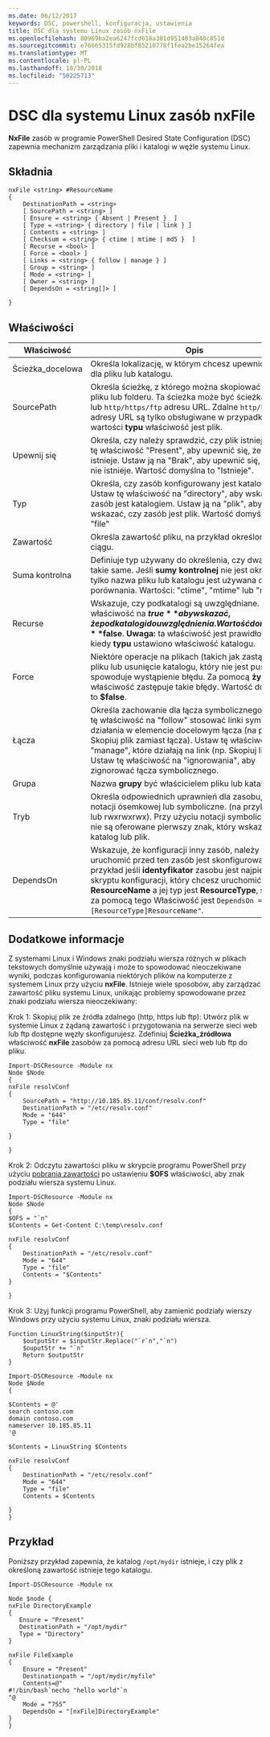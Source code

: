 ```yaml
---
ms.date: 06/12/2017
keywords: DSC, powershell, konfiguracja, ustawienia
title: DSC dla systemu Linux zasób nxFile
ms.openlocfilehash: 80969ba2ea6247fcd616a301d951403a840c851d
ms.sourcegitcommit: e76665315fd928bf85210778f1fea2be15264fea
ms.translationtype: MT
ms.contentlocale: pl-PL
ms.lasthandoff: 10/30/2018
ms.locfileid: "50225713"
---
```

# <a name="dsc-for-linux-nxfile-resource"></a>DSC dla systemu Linux zasób nxFile

**NxFile** zasób w programie PowerShell Desired State Configuration (DSC) zapewnia mechanizm zarządzania pliki i katalogi w węźle systemu Linux.

## <a name="syntax"></a>Składnia

```
nxFile <string> #ResourceName
{
    DestinationPath = <string>
    [ SourcePath = <string> ]
    [ Ensure = <string> { Absent | Present }  ]
    [ Type = <string> { directory | file | link } ]
    [ Contents = <string> ]
    [ Checksum = <string> { ctime | mtime | md5 }  ]
    [ Recurse = <bool> ]
    [ Force = <bool> ]
    [ Links = <string> { follow | manage } ]
    [ Group = <string> ]
    [ Mode = <string> ]
    [ Owner = <string> ]
    [ DependsOn = <string[]> ]

}
```

## <a name="properties"></a>Właściwości

|  Właściwość |  Opis |
|---|---|
| Ścieżka_docelowa| Określa lokalizację, w którym chcesz upewnić się, stan dla pliku lub katalogu.|
| SourcePath| Określa ścieżkę, z którego można skopiować zasobu pliku lub folderu. Ta ścieżka może być ścieżką lokalną lub `http/https/ftp` adresu URL. Zdalne `http/https/ftp` adresy URL są tylko obsługiwane w przypadku wartości **typu** właściwość jest plik.|
| Upewnij się| Określa, czy należy sprawdzić, czy plik istnieje. Ustaw tę właściwość "Present", aby upewnić się, że plik istnieje. Ustaw ją na "Brak", aby upewnić się, że plik nie istnieje. Wartość domyślna to "Istnieje".|
| Typ| Określa, czy zasób konfigurowany jest katalog lub plik. Ustaw tę właściwość na "directory", aby wskazać, czy zasób jest katalogiem. Ustaw ją na "plik", aby wskazać, czy zasób jest plik. Wartość domyślna to "file"|
| Zawartość| Określa zawartość pliku, na przykład określonego ciągu.|
| Suma kontrolna| Definiuje typ używany do określenia, czy dwa pliki są takie same. Jeśli **sumy kontrolnej** nie jest określona, tylko nazwa pliku lub katalogu jest używana do porównania. Wartości: "ctime", "mtime" lub "md5".|
| Recurse| Wskazuje, czy podkatalogi są uwzględniane. Ustaw tę właściwość na **$true** aby wskazać, że podkatalogi do uwzględnienia. Wartość domyślna to **$false**. **Uwaga:** ta właściwość jest prawidłowa tylko kiedy **typu** ustawiono właściwość katalogu.|
| Force| Niektóre operacje na plikach (takich jak zastąpienie pliku lub usunięcie katalogu, który nie jest pusty) spowoduje wystąpienie błędu. Za pomocą **życie** właściwość zastępuje takie błędy. Wartość domyślna to **$false**.|
| Łącza| Określa zachowanie dla łącza symbolicznego. Ustaw tę właściwość na "follow" stosować linki symboliczne i działania w elemencie docelowym łącza (na przykład. Skopiuj plik zamiast łącza). Ustaw tę właściwość na "manage", które działają na link (np. Skopiuj link, sam). Ustaw tę właściwość na "ignorowania", aby zignorować łącza symbolicznego.|
| Grupa| Nazwa **grupy** być właścicielem pliku lub katalogu.|
| Tryb| Określa odpowiednich uprawnień dla zasobu, w notacji ósemkowej lub symboliczne. (na przykład 777 lub rwxrwxrwx). Przy użyciu notacji symbolicznych, nie są oferowane pierwszy znak, który wskazuje katalog lub plik.|
| DependsOn | Wskazuje, że konfiguracji inny zasób, należy uruchomić przed ten zasób jest skonfigurowany. Na przykład jeśli **identyfikator** zasobu jest najpierw blok skryptu konfiguracji, który chcesz uruchomić **ResourceName** a jej typ jest **ResourceType**, składnia za pomocą tego Właściwość jest `DependsOn = "[ResourceType]ResourceName"`.|

## <a name="additional-information"></a>Dodatkowe informacje


Z systemami Linux i Windows znaki podziału wiersza różnych w plikach tekstowych domyślnie używają i może to spowodować nieoczekiwane wyniki, podczas konfigurowania niektórych plików na komputerze z systemem Linux przy użyciu __nxFile__. Istnieje wiele sposobów, aby zarządzać zawartość pliku systemu Linux, unikając problemy spowodowane przez znaki podziału wiersza nieoczekiwany:

Krok 1: Skopiuj plik ze źródła zdalnego (http, https lub ftp): Utwórz plik w systemie Linux z żądaną zawartość i przygotowania na serwerze sieci web lub ftp dostępne węzły skonfigurujesz. Zdefiniuj __Ścieżka_źródłowa__ właściwość __nxFile__ zasobów za pomocą adresu URL sieci web lub ftp do pliku.

```
Import-DSCResource -Module nx
Node $Node
{
nxFile resolvConf
{
    SourcePath = "http://10.185.85.11/conf/resolv.conf"
    DestinationPath = "/etc/resolv.conf"
    Mode = "644"
    Type = "file"

}

}
```


Krok 2: Odczytu zawartości pliku w skrypcie programu PowerShell przy użyciu [pobrania zawartości](https://technet.microsoft.com/library/hh849787.aspx) po ustawieniu __$OFS__ właściwości, aby znak podziału wiersza systemu Linux.


```
Import-DSCResource -Module nx
Node $Node
{
$OFS = "`n"
$Contents = Get-Content C:\temp\resolv.conf

nxFile resolvConf
{
    DestinationPath = "/etc/resolv.conf"
    Mode = "644"
    Type = "file"
    Contents = "$Contents"
}

}
```


Krok 3: Użyj funkcji programu PowerShell, aby zamienić podziały wierszy Windows przy użyciu systemu Linux, znaki podziału wiersza.

```
Function LinuxString($inputStr){
    $outputStr = $inputStr.Replace("`r`n","`n")
    $ouputStr += "`n"
    Return $outputStr
}

Import-DSCResource -Module nx
Node $Node
{

$Contents = @'
search contoso.com
domain contoso.com
nameserver 10.185.85.11
'@

$Contents = LinuxString $Contents

nxFile resolvConf
{
    DestinationPath = "/etc/resolv.conf"
    Mode = "644"
    Type = "file"
    Contents = $Contents

}
}
```

## <a name="example"></a>Przykład

Poniższy przykład zapewnia, że katalog `/opt/mydir` istnieje, i czy plik z określoną zawartość istnieje tego katalogu.

```
Import-DSCResource -Module nx

Node $node {
nxFile DirectoryExample
{
   Ensure = "Present"
   DestinationPath = "/opt/mydir"
   Type = "Directory"
}

nxFile FileExample
{
    Ensure = "Present"
    Destinationpath = "/opt/mydir/myfile"
    Contents=@"
#!/bin/bash`necho "hello world"`n
"@
    Mode = “755”
    DependsOn = "[nxFile]DirectoryExample"
}
}
```